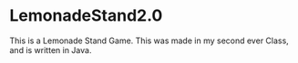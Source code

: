 # LemonadeStand2.0

This is a Lemonade Stand Game.
This was made in my second ever Class, and is written in Java.
